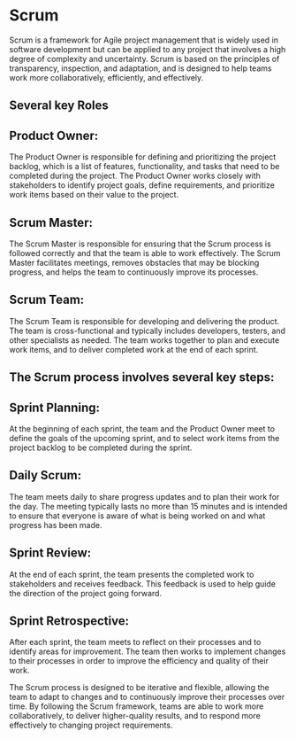 # Scrum
Scrum is a framework for Agile project management that is widely used in software development but can be applied to any project that involves a high degree of complexity and uncertainty. Scrum is based on the principles of transparency, inspection, and adaptation, and is designed to help teams work more collaboratively, efficiently, and effectively.

## Several key Roles

## Product Owner: 
The Product Owner is responsible for defining and prioritizing the project backlog, which is a list of features, functionality, and tasks that need to be completed during the project. The Product Owner works closely with stakeholders to identify project goals, define requirements, and prioritize work items based on their value to the project.

## Scrum Master: 
The Scrum Master is responsible for ensuring that the Scrum process is followed correctly and that the team is able to work effectively. The Scrum Master facilitates meetings, removes obstacles that may be blocking progress, and helps the team to continuously improve its processes.

## Scrum Team:
 The Scrum Team is responsible for developing and delivering the product. The team is cross-functional and typically includes developers, testers, and other specialists as needed. The team works together to plan and execute work items, and to deliver completed work at the end of each sprint.

## The Scrum process involves several key steps:

## Sprint Planning:
 At the beginning of each sprint, the team and the Product Owner meet to define the goals of the upcoming sprint, and to select work items from the project backlog to be completed during the sprint.

## Daily Scrum: 
The team meets daily to share progress updates and to plan their work for the day. The meeting typically lasts no more than 15 minutes and is intended to ensure that everyone is aware of what is being worked on and what progress has been made.

## Sprint Review: 
At the end of each sprint, the team presents the completed work to stakeholders and receives feedback. This feedback is used to help guide the direction of the project going forward.

## Sprint Retrospective: 
After each sprint, the team meets to reflect on their processes and to identify areas for improvement. The team then works to implement changes to their processes in order to improve the efficiency and quality of their work.

The Scrum process is designed to be iterative and flexible, allowing the team to adapt to changes and to continuously improve their processes over time. By following the Scrum framework, teams are able to work more collaboratively, to deliver higher-quality results, and to respond more effectively to changing project requirements.
